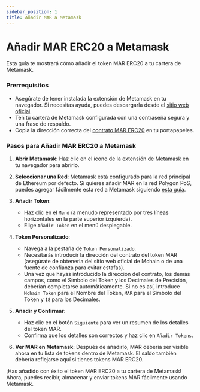 ```yaml
---
sidebar_position: 1
title: Añadir MAR a Metamask
---
```


# Añadir MAR ERC20 a Metamask

Esta guía te mostrará cómo añadir el token MAR ERC20 a tu cartera de Metamask.

### Prerrequisitos

- Asegúrate de tener instalada la extensión de Metamask en tu navegador. Si necesitas ayuda, puedes descargarla desde el [sitio web oficial](https://metamask.io/).
- Ten tu cartera de Metamask configurada con una contraseña segura y una frase de respaldo.
- Copia la dirección correcta del [contrato MAR ERC20](/docs/learn/mar-erc20/specifications) en tu portapapeles.

### Pasos para Añadir MAR ERC20 a Metamask

1. **Abrir Metamask**: Haz clic en el ícono de la extensión de Metamask en tu navegador para abrirlo.

2. **Seleccionar una Red**: Metamask está configurado para la red principal de Ethereum por defecto. Si quieres añadir MAR en la red Polygon PoS, puedes agregar fácilmente esta red a Metamask siguiendo [esta guía](/docs/learn/mar-erc20/metamask/add-polygon-to-metamask).

3. **Añadir Token**: 
    - Haz clic en el `Menú` (a menudo representado por tres líneas horizontales en la parte superior izquierda).
    - Elige `Añadir Token` en el menú desplegable.

4. **Token Personalizado**: 
    - Navega a la pestaña de `Token Personalizado`.
    - Necesitarás introducir la dirección del contrato del token MAR (asegúrate de obtenerla del sitio web oficial de Mchain o de una fuente de confianza para evitar estafas).
    - Una vez que hayas introducido la dirección del contrato, los demás campos, como el Símbolo del Token y los Decimales de Precisión, deberían completarse automáticamente. Si no es así, introduce `Mchain Token` para el Nombre del Token, `MAR` para el Símbolo del Token y `18` para los Decimales.

5. **Añadir y Confirmar**: 
    - Haz clic en el botón `Siguiente` para ver un resumen de los detalles del token MAR.
    - Confirma que los detalles son correctos y haz clic en `Añadir Tokens`.

6. **Ver MAR en Metamask**: Después de añadirlo, MAR debería ser visible ahora en tu lista de tokens dentro de Metamask. El saldo también debería reflejarse aquí si tienes tokens MAR ERC20.

¡Has añadido con éxito el token MAR ERC20 a tu cartera de Metamask! Ahora, puedes recibir, almacenar y enviar tokens MAR fácilmente usando Metamask.
